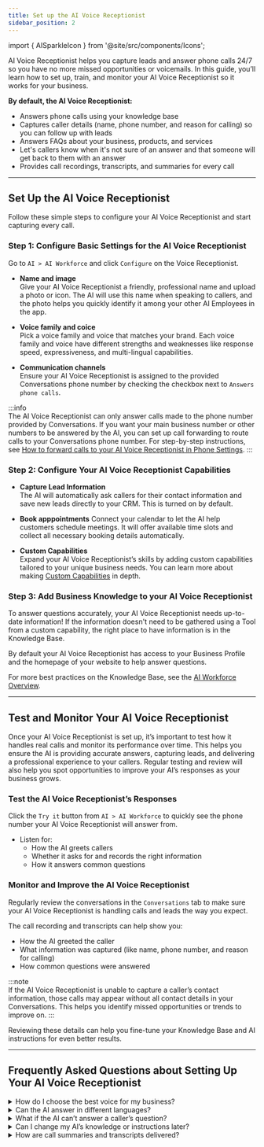 ```yaml
---
title: Set up the AI Voice Receptionist
sidebar_position: 2
---
```


import { AISparkleIcon } from '@site/src/components/Icons';

AI Voice Receptionist helps you capture leads and answer phone calls 24/7 so you have no more missed opportunities or voicemails. In this guide, you’ll learn how to set up, train, and monitor your AI Voice Receptionist so it works for your business.

**By default, the AI Voice Receptionist:**
- Answers phone calls using your knowledge base
- Captures caller details (name, phone number, and reason for calling) so you can follow up with leads
- Answers FAQs about your business, products, and services
- Let's callers know when it's not sure of an answer and that someone will get back to them with an answer
- Provides call recordings, transcripts, and summaries for every call

---

## Set Up the AI Voice Receptionist

Follow these simple steps to configure your AI Voice Receptionist and start capturing every call.

### Step 1: Configure Basic Settings for the AI Voice Receptionist

Go to <AISparkleIcon /> `AI > AI Workforce` and click `Configure` on the Voice Receptionist.

- **Name and image**  
Give your AI Voice Receptionist a friendly, professional name and upload a photo or icon. The AI will use this name when speaking to callers, and the photo helps you quickly identify it among your other AI Employees in the app.

- **Voice family and coice**  
Pick a voice family and voice that matches your brand. Each voice family and voice have different strengths and weaknesses like response speed, expressiveness, and multi-lingual capabilities.

- **Communication channels**  
Ensure your AI Voice Receptionist is assigned to the provided Conversations phone number by checking the checkbox next to `Answers phone calls`.

:::info  
The AI Voice Receptionist can only answer calls made to the phone number provided by Conversations. If you want your main business number or other numbers to be answered by the AI, you can set up call forwarding to route calls to your Conversations phone number. For step-by-step instructions, see [How to forward calls to your AI Voice Receptionist in Phone Settings](link-to-forwarding-guide).
:::

### Step 2: Configure Your AI Voice Receptionist Capabilities

- **Capture Lead Information**  
    The AI will automatically ask callers for their contact information and save new leads directly to your CRM. This is turned on by default.

- **Book apppointments**
    Connect your calendar to let the AI help customers schedule meetings. It will offer available time slots and collect all necessary booking details automatically. 

- **Custom Capabilities**  
    Expand your AI Voice Receptionist’s skills by adding custom capabilities tailored to your unique business needs. You can learn more about making [Custom Capabilities](./empower-your-ai-employee-custom-capabilities.md) in depth.

### Step 3: Add Business Knowledge to your AI Voice Receptionist

To answer questions accurately, your AI Voice Receptionist needs up-to-date information! If the information doesn't need to be gathered using a Tool from a custom capability, the right place to have information is in the Knowledge Base.

By default your AI Voice Receptionist has access to your Business Profile and the homepage of your website to help answer questions. 

For more best practices on the Knowledge Base, see the [AI Workforce Overview](./ai_workforce_overview.md#training-your-ai-employees-purpose-and-knowledge).

---

## Test and Monitor Your AI Voice Receptionist

Once your AI Voice Receptionist is set up, it’s important to test how it handles real calls and monitor its performance over time. This helps you ensure the AI is providing accurate answers, capturing leads, and delivering a professional experience to your callers. Regular testing and review will also help you spot opportunities to improve your AI’s responses as your business grows.

### Test the AI Voice Receptionist’s Responses

Click the `Try it` button from <AISparkleIcon /> `AI > AI Workforce` to quickly see the phone number your AI Voice Receptionist will answer from. 

- Listen for:  
  - How the AI greets callers  
  - Whether it asks for and records the right information  
  - How it answers common questions

### Monitor and Improve the AI Voice Receptionist

Regularly review the conversations in the `Conversations` tab to make sure your AI Voice Receptionist is handling calls and leads the way you expect.

The call recording and transcripts can help show you:
- How the AI greeted the caller
- What information was captured (like name, phone number, and reason for calling)
- How common questions were answered

:::note  
If the AI Voice Receptionist is unable to capture a caller’s contact information, those calls may appear without all contact details in your Conversations. This helps you identify missed opportunities or trends to improve on.
:::

Reviewing these details can help you fine-tune your Knowledge Base and AI instructions for even better results.

---

## Frequently Asked Questions about Setting Up Your AI Voice Receptionist

<details>
<summary>How do I choose the best voice for my business?</summary>

Each voice provider has different strengths and weaknesses, such as expressiveness, response speed, and multi-lingual capability. You can preview the different voice options in your configuration settings and get a run down of what each one does. Select the voice that matches your brand and provides the clarity your callers need.
</details>

<details>
<summary>Can the AI answer in different languages?</summary>

Yes! To prioritize a certain language, add instructions to the AI configuration. 
:::alert
Certain voices may only reliably perform in certain languages. When selecting your voice, pay attention to suggested language capabilities.
::: 
</details>

<details>
<summary>What if the AI can’t answer a caller’s question?</summary>

The AI will capture caller details and notify your team for follow-up, so no lead or request is missed.
</details>

<details>
<summary>Can I change my AI’s knowledge or instructions later?</summary>

Absolutely! You can update your AI’s business knowledge and instructions anytime in the configuration.
</details>

<details>
<summary>How are call summaries and transcripts delivered?</summary>

All call summaries, transcripts, and recordings are logged in your Conversations and CRM for easy review and follow-up.
</details>
